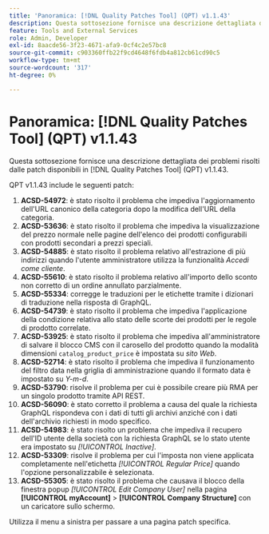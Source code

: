 ```yaml
---
title: 'Panoramica: [!DNL Quality Patches Tool] (QPT) v1.1.43'
description: Questa sottosezione fornisce una descrizione dettagliata dei problemi risolti dalle patch disponibili in  [!DNL Quality Patches Tool] (QPT) v1.1.43.
feature: Tools and External Services
role: Admin, Developer
exl-id: 8aacde56-3f23-4671-afa9-0cf4c2e57bc8
source-git-commit: c903360ffb22f9cd4648f6fdb4a812cb61cd90c5
workflow-type: tm+mt
source-wordcount: '317'
ht-degree: 0%

---
```


# Panoramica: [!DNL Quality Patches Tool] (QPT) v1.1.43

Questa sottosezione fornisce una descrizione dettagliata dei problemi risolti dalle patch disponibili in [!DNL Quality Patches Tool] (QPT) v1.1.43.

QPT v1.1.43 include le seguenti patch:

1. **ACSD-54972**: è stato risolto il problema che impediva l&#39;aggiornamento dell&#39;URL canonico della categoria dopo la modifica dell&#39;URL della categoria.
1. **ACSD-53636**: è stato risolto il problema che impediva la visualizzazione del prezzo normale nelle pagine dell&#39;elenco dei prodotti configurabili con prodotti secondari a prezzi speciali.
1. **ACSD-54885**: è stato risolto il problema relativo all&#39;estrazione di più indirizzi quando l&#39;utente amministratore utilizza la funzionalità *Accedi come cliente*.
1. **ACSD-55610**: è stato risolto il problema relativo all&#39;importo dello sconto non corretto di un ordine annullato parzialmente.
1. **ACSD-55334**: corregge le traduzioni per le etichette tramite i dizionari di traduzione nella risposta di GraphQL.
1. **ACSD-54739**: è stato risolto il problema che impediva l&#39;applicazione della condizione relativa allo stato delle scorte dei prodotti per le regole di prodotto correlate.
1. **ACSD-53925**: è stato risolto il problema che impediva all&#39;amministratore di salvare il blocco CMS con il carosello del prodotto quando la modalità dimensioni `catalog_product_price` è impostata su *sito Web*.
1. **ACSD-52714**: è stato risolto il problema che impediva il funzionamento del filtro data nella griglia di amministrazione quando il formato data è impostato su *Y-m-d*.
1. **ACSD-53790**: risolve il problema per cui è possibile creare più RMA per un singolo prodotto tramite API REST.
1. **ACSD-56090**: è stato corretto il problema a causa del quale la richiesta GraphQL rispondeva con i dati di tutti gli archivi anziché con i dati dell&#39;archivio richiesti in modo specifico.
1. **ACSD-54983**: è stato risolto un problema che impediva il recupero dell&#39;ID utente della società con la richiesta GraphQL se lo stato utente era impostato su *[!UICONTROL Inactive]*.
1. **ACSD-53309**: risolve il problema per cui l&#39;imposta non viene applicata completamente nell&#39;etichetta *[!UICONTROL Regular Price]* quando l&#39;opzione personalizzabile è selezionata.
1. **ACSD-55305**: è stato risolto il problema che causava il blocco della finestra popup *[!UICONTROL Edit Company User]* nella pagina **[!UICONTROL myAccount]** > **[!UICONTROL Company Structure]** con un caricatore sullo schermo.

Utilizza il menu a sinistra per passare a una pagina patch specifica.
